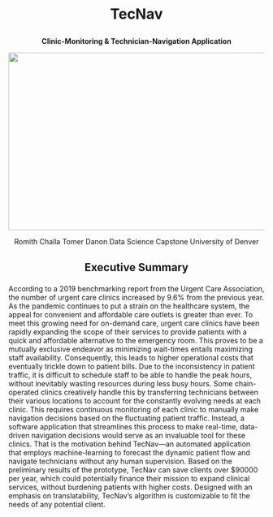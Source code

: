 # <p align="center"> TecNav
<p align="center">
<b>Clinic-Monitoring & Technician-Navigation Application</b>
</p>
<p align="center">
  <img 
    width="550"
    height="350"
    src="https://user-images.githubusercontent.com/79323360/170838284-edba9418-8f2b-4ca1-a880-db3651fbe247.png"
  >
</p>
<p align="center">
Romith Challa</b>
Tomer Danon</b>
Data Science Capstone</b>
University of Denver</b>
</p>

## <p align="center"> Executive Summary
According to a 2019 benchmarking report from the Urgent Care Association, the number of urgent care clinics increased by 9.6% from the previous year. As the pandemic continues to put a strain on the healthcare system, the appeal for convenient and affordable care outlets is greater than ever. To meet this growing need for on-demand care, urgent care clinics have been rapidly expanding the scope of their services to provide patients with a quick and affordable alternative to the emergency room. This proves to be a mutually exclusive endeavor as minimizing wait-times entails maximizing staff availability. Consequently, this leads to higher operational costs that eventually trickle down to patient bills. Due to the inconsistency in patient traffic, it is difficult to schedule staff to be able to handle the peak hours, without inevitably wasting resources during less busy hours. Some chain-operated clinics creatively handle this by transferring technicians between their various locations to account for the constantly evolving needs at each clinic. This requires continuous monitoring of each clinic to manually make navigation decisions based on the fluctuating patient traffic. Instead, a software application that streamlines this process to make real-time, data-driven navigation decisions would serve as an invaluable tool for these clinics. That is the motivation behind TecNav—an automated application that employs machine-learning to forecast the dynamic patient flow and navigate technicians without any human supervision. Based on the preliminary results of the prototype, TecNav can save clients over $90000 per year, which could potentially finance their mission to expand clinical services, without burdening patients with higher costs. Designed with an emphasis on translatability, TecNav’s algorithm is customizable to fit the needs of any potential client.

